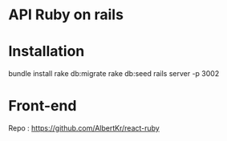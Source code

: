 # API Ruby on rails


# Installation

bundle install
rake db:migrate
rake db:seed
rails server -p 3002

# Front-end

Repo : https://github.com/AlbertKr/react-ruby



